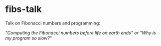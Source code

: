 # fibs-talk

Talk on Fibonacci numbers and programming:

_"Computing the Fibonacci numbers before life on earth ends" or "Why is my program so slow?"_
